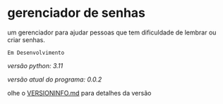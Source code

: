 # gerenciador de senhas
um gerenciador para ajudar pessoas que tem dificuldade de lembrar ou criar senhas.

```Em Desenvolvimento```


*versão python: 3.11*

*versão atual do programa: 0.0.2*



olhe o <a href="VERSIONINFO.md">VERSIONINFO.md</a> para detalhes da versão

